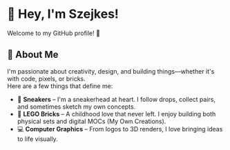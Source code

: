 # 👋 Hey, I'm Szejkes!

Welcome to my GitHub profile! 🚀

## 🧠 About Me

I'm passionate about creativity, design, and building things—whether it's with code, pixels, or bricks.  
Here are a few things that define me:

- 👟 **Sneakers** – I'm a sneakerhead at heart. I follow drops, collect pairs, and sometimes sketch my own concepts.
- 🧱 **LEGO Bricks** – A childhood love that never left. I enjoy building both physical sets and digital MOCs (My Own Creations).
- 💻 **Computer Graphics** – From logos to 3D renders, I love bringing ideas to life visually.
